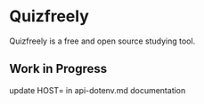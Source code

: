 # Quizfreely

Quizfreely is a free and open source studying tool.

## Work in Progress

update HOST= in api-dotenv.md documentation
